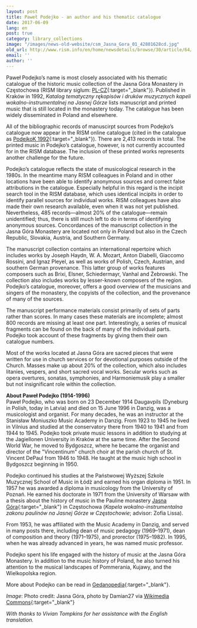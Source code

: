 ```yaml
---
layout: post
title: Paweł Podejko - an author and his thematic catalogue
date: 2017-06-09
lang: en
post: true
category: library_collections
image: "/images/news-old-website/csm_Jasna_Gora_01_42801628cd.jpg"
old_url: http://www.rism.info/en/home/newsdetails/browse/30/article/64/pawel-podejko-an-author-and-his-thematic-catalogue.html
email: ''
author: ''
---
```


Paweł Podejko’s name is most closely associated with his thematic catalogue of the historic music collection of the Jasna Góra Monastery in Częstochowa (RISM library siglum: [PL-CZ](https://opac.rism.info/search?View=rism&siglum=PL-CZ&Language=en){:target="_blank"}). Published in Kraków in 1992, _Katalog tematyczny rękopisów i druków muzycznych kapeli wokalno-instrumentalnej na Jasnej Górze_ lists manuscript and printed music that is still located in the monastery today. The catalogue has been widely disseminated in Poland and elsewhere.

All of the bibliographic records of manuscirpt sources from Podejko’s catalogue now appear in the RISM online catalogue (cited in the catalogue as [PodejkoK 1992](https://opac.rism.info/search?View=rism&q=PodejkoK){:target="_blank"}). There are 2,413 records in total. The printed music in Podejko’s catalogue, however, is not currently accounted for in the RISM database. The inclusion of these printed works represents another challenge for the future.

Podejko’s catalogue reflects the state of musicological research in the 1980s. In the meantime many RISM colleagues in Poland and in other locations have been able to identify anonymous sources and correct false attributions in the catalogue. Especially helpful in this regard is the incipit search tool in the RISM database, which uses identical incipits in order to identify parallel sources for individual works. RISM colleagues have also made their own research available, even when it was not yet published. Nevertheless, 485 records—almost 20% of the catalogue—remain unidentified; thus, there is still much left to do in terms of identifying anonymous sources. Concordances of the manuscript collection in the Jasna Góra Monastery are located not only in Poland but also in the Czech Republic, Slovakia, Austria, and Southern Germany.

The manuscript collection contains an international repertoire which includes works by Joseph Haydn, W. A. Mozart, Anton Diabelli, Giaccomo Rossini, and Ignaz Pleyel, as well as works of Polish, Czech, Austrian, and southern German provenance. This latter group of works features composers such as Brixi, Elsner, Schiedermayr, Vanhal and Żebrowski. The collection also includes works by lesser-known composers of the region. Podejko’s catalogue, moreover, offers a good overview of the musicians and singers of the monastery, the copyists of the collection, and the provenance of many of the sources.

The manuscript performance materials consist primarily of sets of parts rather than scores. In many cases these materials are incomplete; almost 800 records are missing at least one part. Interestingly, a series of musical fragments can be found on the back of many of the individual parts. Podejko took account of these fragments by giving them their own catalogue numbers.

Most of the works located at Jasna Góra are sacred pieces that were written for use in church services or for devotional purposes outside of the Church. Masses make up about 20% of the collection, which also includes litanies, vespers, and short sacred vocal works. Secular works such as opera overtures, sonatas, symphonies, and Harmoniemusik play a smaller but not insignificant role within the collection.


**About Paweł Podejko (1914-1996)**  
Paweł Podejko, who was born on 23 December 1914 Daugavpils (Dyneburg in Polish, today in Latvia) and died on 15 June 1996 in Danzig, was a musicologist and organist. For many decades, he was an instructor at the Stanisław Moniuszko Music Academy in Danzig. From 1923 to 1945 he lived in Vilnius and studied at the conservatory there from 1940 to 1941 and from 1944 to 1945. Podejko took private music lessons in addition to studying at the Jagiellonen University in Kraków at the same time. After the Second World War, he moved to Bydgoszcz, where he became the organist and director of the "Vincentinum" church choir at the parish church of St. Vincent DePaul from 1946 to 1948. He taught at the music high school in Bydgoszcz beginning in 1950.

Podejko continued his studies at the Państwowej Wyższej Szkole Muzycznej School of Music in Łódż and earned his organ diploma in 1951. In 1957 he was awarded a diploma in musicology from the University of Poznań. He earned his doctorate in 1971 from the University of Warsaw with a thesis about the history of music in the Pauline monastery [Jasna Góra](http://www.jasnagora.pl/){:target="_blank"} in Częstochowa (_Kapela wokalno-instrumentalna zakonu paulinów na Jasnej Górze w Częstochowie_; advisor: Zofia Lissa).

From 1953, he was affiliated with the Music Academy in Danzig, and served in many posts there, including dean of music pedagogy (1969–1971), dean of composition and theory (1971–1975), and prorector (1975–1982). In 1995, when he was already advanced in years, he was named music professor.

Podejko spent his life engaged with the history of music at the Jasna Góra Monastery. In addition to the music history of Poland, he also turned his attention to the musical landscapes of Pommerania, Kujawy, and the Wielkopolska region.

More about Podejko can be read in [Gedanopedia](http://www.gedanopedia.pl/index.php?title=PODEJKO_PAWE%C5%81){:target="_blank"}.

_Image_: Photo credit: Jasna Góra, photo by Damian27 via [Wikimedia Commons](https://de.wikipedia.org/wiki/Jasna_G%C3%B3ra_(Cz%C4%99stochowa)#/media/File:Jasna_G%C3%B3ra_-_widok_do_NE.jpg){:target="_blank"}

_With thanks to Vivian Tompkins for her assistance with the English translation._
